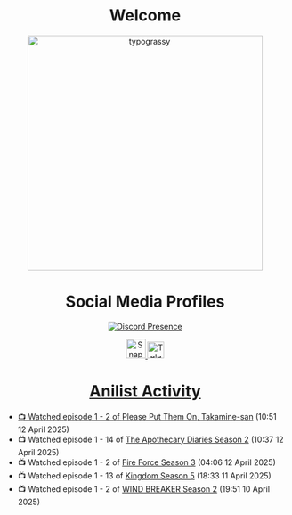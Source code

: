 <div align="center">

# Welcome
<a href="https://github.com/kawarimidoll/typograssy">
    <img alt="typograssy" src="https://typograssy.deno.dev/api?text=%E3%82%88%E3%81%86%E3%81%93%E3%81%9D%E3%81%BF%E3%81%AA%E3%81%95%E3%82%93%20-%20Sheby--&&l0=none&l1=82d9d0&l2=027353&l3=038c4c&l4=01402e&bg=none&frame=none&speed=100&comment=" width="421.99">
</a>

</div>

<div align="center">

# Social Media Profiles

[![Discord Presence](https://lanyard.cnrad.dev/api/612532963938271232)](https://discord.com/users/612532963938271232)


<a href="https://www.snapchat.com/add/a.sheby" title="Snapchat Profile">
    <img src="https://www.freepnglogos.com/uploads/snapchat-logo-png-0.png" width="35" alt="Snapchat Logo" />


<a href="https://t.me/ASheby" title="Telegram Profile">
    <img src="https://www.freepnglogos.com/uploads/telegram-logo-png-0.png" width="30" alt="Telegram Logo" />


</div>

<div align="center">

# Anilist Activity

</div>

<!-- ANILIST_ACTIVITY:start -->

-   📺 Watched episode 1 - 2 of [Please Put Them On, Takamine-san](https://anilist.co/anime/179965) (10:51 12 April 2025)
-   📺 Watched episode 1 - 14 of [The Apothecary Diaries Season 2](https://anilist.co/anime/176301) (10:37 12 April 2025)
-   📺 Watched episode 1 - 2 of [Fire Force Season 3](https://anilist.co/anime/149118) (04:06 12 April 2025)
-   📺 Watched episode 1 - 13 of [Kingdom Season 5](https://anilist.co/anime/155227) (18:33 11 April 2025)
-   📺 Watched episode 1 - 2 of [WIND BREAKER Season 2](https://anilist.co/anime/178680) (19:51 10 April 2025)

<!-- ANILIST_ACTIVITY:end -->
